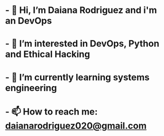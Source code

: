 # - 👋 Hi, I’m Daiana Rodriguez and i'm an DevOps 
# - 👀 I’m interested in DevOps, Python and Ethical Hacking
# - 🌱 I’m currently learning systems engineering
# - 📫 How to reach me: daianarodriguez020@gmail.com

<!---
daianarodrig20/daianarodrig20 is a ✨ special ✨ repository because its `README.md` (this file) appears on your GitHub profile.
You can click the Preview link to take a look at your changes.
--->
